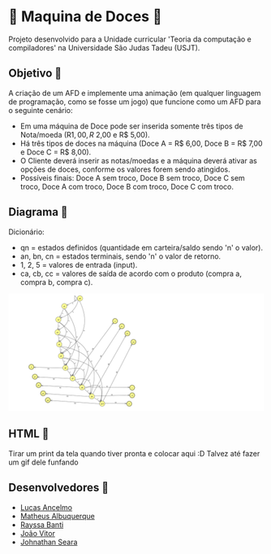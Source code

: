 # 🍭 Maquina de Doces 🍫
Projeto desenvolvido para a Unidade curricular 'Teoria da computação e compiladores' na Universidade São Judas Tadeu (USJT).

## Objetivo 🧁
A criação de um AFD e implemente uma animação (em qualquer linguagem de programação, como se fosse um jogo) que funcione como um AFD para o seguinte cenário:
- Em uma máquina de Doce pode ser inserida somente três tipos de Nota/moeda (R$1,00, R$ 2,00 e R$ 5,00).
- Há três tipos de doces na máquina (Doce A = R$ 6,00, Doce B = R$ 7,00 e Doce C = R$ 8,00).
- O Cliente deverá inserir as notas/moedas e a máquina deverá ativar as opções de doces, conforme os valores forem sendo atingidos.
- Possíveis finais: Doce A sem troco, Doce B sem troco, Doce C sem troco, Doce A com troco, Doce B com troco, Doce C com troco.

## Diagrama 🍩
Dicionário:
- qn = estados definidos (quantidade em carteira/saldo sendo 'n' o valor).
- an, bn, cn = estados terminais, sendo 'n' o valor de retorno.
- 1, 2, 5 = valores de entrada (input).
- ca, cb, cc = valores de saída de acordo com o produto (compra a, compra b, compra c).
<p align="center">
  <img src="images/AFD-MaquinaDoces.png" alt="AFD da Maquina de Doces">
</p>

## HTML 🍧
Tirar um print da tela quando tiver pronta e colocar aqui :D
Talvez até fazer um gif dele funfando

## Desenvolvedores 🍡
- [Lucas Ancelmo](https://github.com/lucasancelmodias)
- [Matheus Albuquerque](https://github.com/matgomalb)
- [Rayssa Banti](https://github.com/rayssabanti)
- [João Vitor](https://github.com/joaovbds4)
- [Johnathan Seara](https://github.com/johwSeara)
